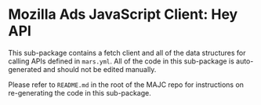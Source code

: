 # Mozilla Ads JavaScript Client: Hey API

This sub-package contains a fetch client and all of the data structures for calling APIs defined in `mars.yml`. All of the code in this sub-package is auto-generated and should not be edited manually.

Please refer to `README.md` in the root of the MAJC repo for instructions on re-generating the code in this sub-package.
